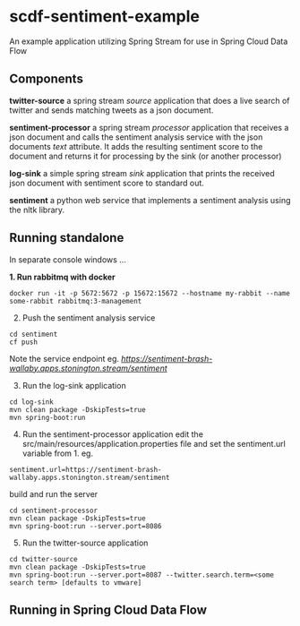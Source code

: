 # scdf-sentiment-example
An example application utilizing Spring Stream for use in Spring Cloud Data Flow

## Components

**twitter-source** a spring stream *source* application that does a live search of twitter and sends matching tweets as a json document.

**sentiment-processor** a spring stream *processor* application that receives a json document and calls the sentiment analysis service with the json documents *text* attribute. It adds the resulting sentiment score to the document and returns it for processing by the sink (or another processor)

**log-sink** a simple spring stream *sink* application that prints the received json document with sentiment score to standard out.

**sentiment** a python web service that implements a sentiment analysis using the nltk library. 


## Running standalone

In separate console windows ...

**1. Run rabbitmq with docker**
```
docker run -it -p 5672:5672 -p 15672:15672 --hostname my-rabbit --name some-rabbit rabbitmq:3-management
```
2. Push the sentiment analysis service
```
cd sentiment
cf push
```
Note the service endpoint eg. *https://sentiment-brash-wallaby.apps.stonington.stream/sentiment*

3. Run the log-sink application
```
cd log-sink
mvn clean package -DskipTests=true
mvn spring-boot:run
```

4. Run the sentiment-processor application
edit the src/main/resources/application.properties file and set the sentiment.url variable from 1. eg.
```
sentiment.url=https://sentiment-brash-wallaby.apps.stonington.stream/sentiment
```
build and run the server
```
cd sentiment-processor
mvn clean package -DskipTests=true
mvn spring-boot:run --server.port=8086
```

5. Run the twitter-source application
```
cd twitter-source
mvn clean package -DskipTests=true
mvn spring-boot:run --server.port=8087 --twitter.search.term=<some search term> [defaults to vmware]
```


## Running in Spring Cloud Data Flow

<todo>
  


